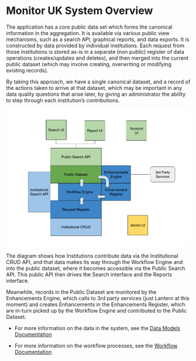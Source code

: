 # Monitor UK System Overview

The application has a core public data set which forms the canonical information in the aggregation.
It is available via various public view mechanisms, such as a search API, graphical reports, and data exports.
It is constructed by data provided by individual institutions.  Each request from those institutions is stored 
as-is in a separate (non public) register of data operations (creates/updates and deletes), and then merged 
into the current public dataset (which may involve creating, overwriting or modifying existing records).

By taking this approach, we have a single canonical dataset, and a record of the actions taken to arrive at 
that dataset, which may be important in any data quality questions that arise later, by giving an 
administrator the ability to step through each institution’s contributions.

![ArchitectureOverview](https://raw.githubusercontent.com/JiscMonitor/monitor-uk/develop/docs/system/Architecture.png)

The diagram shows how Institutions contribute data via the Institutional CRUD API, and that data makes its way
through the Workflow Engine and into the public dataset, where it becomes accessible via the Public Search API.  This 
public API then drives the Search interface and the Reports interface.

Meanwhile, records in the Public Dataset are monitored by the Enhancements Engine, which calls to 3rd party services
(just Lantern at this moment) and creates Enhancements in the Enhancements Register, which are in-turn picked up by
the Workflow Engine and contributed to the Public Dataset.

* For more information on the data in the system, see the [Data Models Documentation](https://github.com/JiscMonitor/monitor-uk/blob/develop/docs/system/DATA_MODELS.md)

* For more information on the workflow processes, see the [Workflow Documentation](https://github.com/JiscMonitor/monitor-uk/blob/develop/docs/system/WORKFLOWS.md)